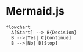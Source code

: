 # Mermaid.js

```mermaid
flowchart
  A[Start] --> B{Decision}
  B -->|Yes| C[Continue]
  B -->|No| D[Stop]
```
